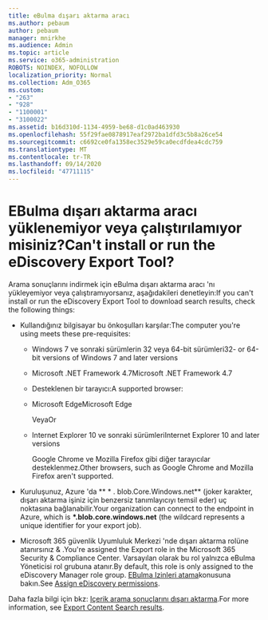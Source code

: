 ```yaml
---
title: eBulma dışarı aktarma aracı
ms.author: pebaum
author: pebaum
manager: mnirkhe
ms.audience: Admin
ms.topic: article
ms.service: o365-administration
ROBOTS: NOINDEX, NOFOLLOW
localization_priority: Normal
ms.collection: Adm_O365
ms.custom:
- "263"
- "928"
- "1100001"
- "3100022"
ms.assetid: b16d310d-1134-4959-be68-d1c0ad463930
ms.openlocfilehash: 55f29fae0878917eaf2972ba1dfd3c5b8a26ce54
ms.sourcegitcommit: c6692ce0fa1358ec3529e59ca0ecdfdea4cdc759
ms.translationtype: MT
ms.contentlocale: tr-TR
ms.lasthandoff: 09/14/2020
ms.locfileid: "47711115"
---
```

# <a name="cant-install-or-run-the-ediscovery-export-tool"></a><span data-ttu-id="d801e-102">EBulma dışarı aktarma aracı yüklenemiyor veya çalıştırılamıyor misiniz?</span><span class="sxs-lookup"><span data-stu-id="d801e-102">Can't install or run the eDiscovery Export Tool?</span></span>

<span data-ttu-id="d801e-103">Arama sonuçlarını indirmek için eBulma dışarı aktarma aracı 'nı yükleyemiyor veya çalıştıramıyorsanız, aşağıdakileri denetleyin:</span><span class="sxs-lookup"><span data-stu-id="d801e-103">If you can't install or run the eDiscovery Export Tool to download search results, check the following things:</span></span>
  
- <span data-ttu-id="d801e-104">Kullandığınız bilgisayar bu önkoşulları karşılar:</span><span class="sxs-lookup"><span data-stu-id="d801e-104">The computer you're using meets these pre-requisites:</span></span>

  - <span data-ttu-id="d801e-105">Windows 7 ve sonraki sürümlerin 32 veya 64-bit sürümleri</span><span class="sxs-lookup"><span data-stu-id="d801e-105">32- or 64-bit versions of Windows 7 and later versions</span></span>

  - <span data-ttu-id="d801e-106">Microsoft .NET Framework 4.7</span><span class="sxs-lookup"><span data-stu-id="d801e-106">Microsoft .NET Framework 4.7</span></span>

  - <span data-ttu-id="d801e-107">Desteklenen bir tarayıcı:</span><span class="sxs-lookup"><span data-stu-id="d801e-107">A supported browser:</span></span>

  - <span data-ttu-id="d801e-108">Microsoft Edge</span><span class="sxs-lookup"><span data-stu-id="d801e-108">Microsoft Edge</span></span>

    <span data-ttu-id="d801e-109">Veya</span><span class="sxs-lookup"><span data-stu-id="d801e-109">Or</span></span>

  - <span data-ttu-id="d801e-110">Internet Explorer 10 ve sonraki sürümleri</span><span class="sxs-lookup"><span data-stu-id="d801e-110">Internet Explorer 10 and later versions</span></span>

    <span data-ttu-id="d801e-111">Google Chrome ve Mozilla Firefox gibi diğer tarayıcılar desteklenmez.</span><span class="sxs-lookup"><span data-stu-id="d801e-111">Other browsers, such as Google Chrome and Mozilla Firefox aren't supported.</span></span>

- <span data-ttu-id="d801e-112">Kuruluşunuz, Azure 'da \*\* \* . blob.Core.Windows.net\*\* (joker karakter, dışarı aktarma işiniz için benzersiz tanımlayıcıyı temsil eder) uç noktasına bağlanabilir.</span><span class="sxs-lookup"><span data-stu-id="d801e-112">Your organization can connect to the endpoint in Azure, which is **\*.blob.core.windows.net** (the wildcard represents a unique identifier for your export job).</span></span>

- <span data-ttu-id="d801e-113">Microsoft 365 güvenlik Uyumluluk Merkezi 'nde dışarı aktarma rolüne atanırsınız &amp; .</span><span class="sxs-lookup"><span data-stu-id="d801e-113">You're assigned the Export role in the Microsoft 365 Security &amp; Compliance Center.</span></span> <span data-ttu-id="d801e-114">Varsayılan olarak bu rol yalnızca eBulma Yöneticisi rol grubuna atanır.</span><span class="sxs-lookup"><span data-stu-id="d801e-114">By default, this role is only assigned to the eDiscovery Manager role group.</span></span> <span data-ttu-id="d801e-115">[EBulma Izinleri atama](https://docs.microsoft.com/microsoft-365/compliance/assign-ediscovery-permissions)konusuna bakın.</span><span class="sxs-lookup"><span data-stu-id="d801e-115">See [Assign eDiscovery permissions](https://docs.microsoft.com/microsoft-365/compliance/assign-ediscovery-permissions).</span></span>

<span data-ttu-id="d801e-116">Daha fazla bilgi için bkz: [Içerik arama sonuçlarını dışarı aktarma](https://docs.microsoft.com/microsoft-365/compliance/export-search-results).</span><span class="sxs-lookup"><span data-stu-id="d801e-116">For more information, see [Export Content Search results](https://docs.microsoft.com/microsoft-365/compliance/export-search-results).</span></span>
  